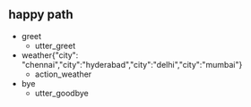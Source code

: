 ## happy path
* greet
  - utter_greet
* weather{"city": "chennai","city":"hyderabad","city":"delhi","city":"mumbai"}
  - action_weather
* bye
  - utter_goodbye




  

